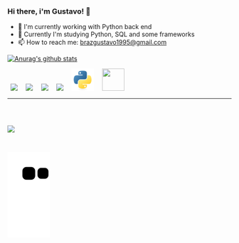 ### Hi there, i'm Gustavo! 👋


- 🔭 I'm currently working with Python back end
- 🌱 Currently I'm studying Python, SQL and some frameworks
- 📫 How to reach me: brazgustavo1995@gmail.com

[![Anurag's github stats](https://github-readme-stats.vercel.app/api?username=brazgustavo&show_icons=true&theme=dracula)](https://github.com/anuraghazra/github-readme-stats)


<p align="left"><code> <img height="50" src="https://cdn.jsdelivr.net/gh/devicons/devicon/icons/html5/html5-plain.svg"> </code>
  <code> <img height="50" src="https://cdn.jsdelivr.net/gh/devicons/devicon/icons/css3/css3-plain.svg"> </code> 
  <code> <img height="50" src="https://cdn.jsdelivr.net/gh/devicons/devicon/icons/bootstrap/bootstrap-original-wordmark.svg"> </code>
  <code> <img height="50" src="https://cdn.jsdelivr.net/gh/devicons/devicon/icons/vscode/vscode-original-wordmark.svg"> </code>
  <code> <img height="50" src="https://raw.githubusercontent.com/devicons/devicon/master/icons/python/python-original.svg"> </code>
  <code> <img height="50" src="https://bioinfo.imd.ufrn.br/static_newsletter/transcricaoemdia_old/NovEvo_site.jpg" width="50" height="50"  
</p>
<hr>

<a href="https://www.linkedin.com/in/gustavo-braz-b69041270/"><img src="https://img.shields.io/badge/-LinkedIn-%230077B5?style=for-the-badge&logo=linkedin&logoColor=white"/></a>


![Snake animation](https://github.com/rafaballerini/rafaballerini/blob/output/github-contribution-grid-snake.svg)

